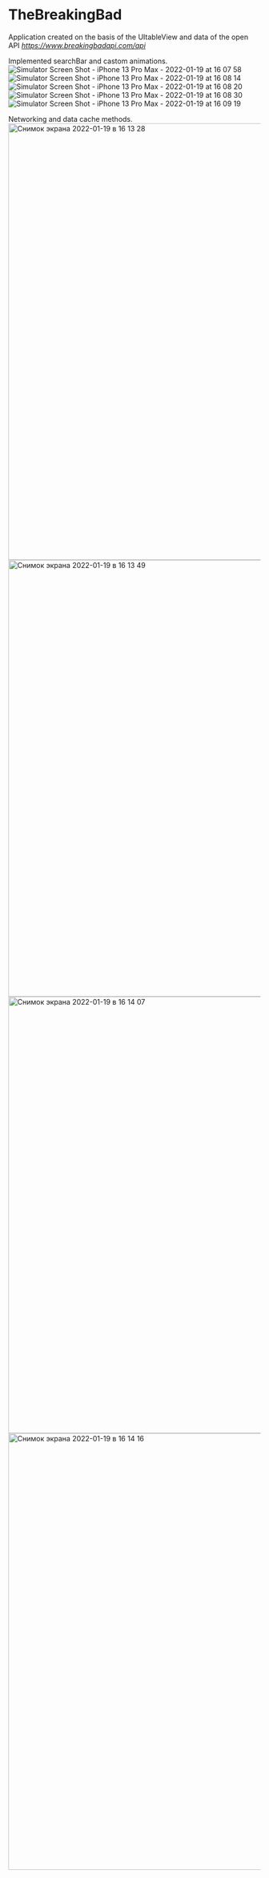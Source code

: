 # TheBreakingBad
Application created on the basis of the UItableView and data of the open API *https://www.breakingbadapi.com/api*

Implemented searchBar and castom animations. 
![Simulator Screen Shot - iPhone 13 Pro Max - 2022-01-19 at 16 07 58](https://user-images.githubusercontent.com/87696400/150099637-ed5bf254-95aa-4da9-8ece-fbe00f00728e.png)
![Simulator Screen Shot - iPhone 13 Pro Max - 2022-01-19 at 16 08 14](https://user-images.githubusercontent.com/87696400/150099642-3944a302-0a97-4ac9-9fe9-e32db2e2ac68.png)
![Simulator Screen Shot - iPhone 13 Pro Max - 2022-01-19 at 16 08 20](https://user-images.githubusercontent.com/87696400/150099649-afb70428-0d0c-4d74-9065-4c93bcf43089.png)
![Simulator Screen Shot - iPhone 13 Pro Max - 2022-01-19 at 16 08 30](https://user-images.githubusercontent.com/87696400/150099659-ed78a36c-82ce-4944-bede-ef26a2f527e7.png)
![Simulator Screen Shot - iPhone 13 Pro Max - 2022-01-19 at 16 09 19](https://user-images.githubusercontent.com/87696400/150099663-dbf29974-8020-4639-87fb-9f59380b2b00.png)

Networking and data cache methods.
<img width="872" alt="Снимок экрана 2022-01-19 в 16 13 28" src="https://user-images.githubusercontent.com/87696400/150100258-5cefbba3-3fed-47d7-92a1-c616e3d88a61.png">
<img width="872" alt="Снимок экрана 2022-01-19 в 16 13 49" src="https://user-images.githubusercontent.com/87696400/150100261-2f39408b-eabc-4735-96bf-d30fa29bfe0e.png">
<img width="872" alt="Снимок экрана 2022-01-19 в 16 14 07" src="https://user-images.githubusercontent.com/87696400/150100267-1e5d6f21-24fa-4d0a-935b-3f803ba1e5d2.png">
<img width="872" alt="Снимок экрана 2022-01-19 в 16 14 16" src="https://user-images.githubusercontent.com/87696400/150100274-d8f6c35c-1176-4f8d-8bce-16790c028d17.png">
